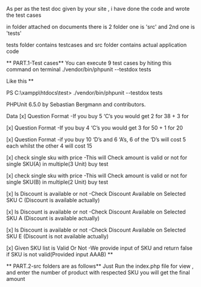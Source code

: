 As per as the test doc given by your site , i have done the code and wrote the test cases

in folder attached on documents there is 2 folder one is 'src' and 2nd one is 'tests'

tests folder contains testcases and src folder contains actual application code

** PART.1-Test cases** You can execute 9 test cases by hiting this command on terminal ./vendor/bin/phpunit --testdox tests

Like this **

PS C:\xampp\htdocs\test> ./vendor/bin/phpunit --testdox tests

PHPUnit 6.5.0 by Sebastian Bergmann and contributors.

Data
 [x] Question Format -If you buy 5 ‘C’s you would get 2 for 38 + 3 for 
 
 [x] Question Format -If you buy 4 ‘C’s you would get 3 for 50 + 1 for 20
 
 [x] Question Format -if you buy 10 ‘D’s and 6 ‘A’s, 6 of the ‘D’s will cost 5 each whilst the other 4 will cost 15
 
 [x] check single sku with price -This will Check amount is valid or not for single SKU(A) in multiple(3 Unit) buy test
 
 [x] check single sku with price -This will Check amount is valid or not for single SKU(B) in multiple(2 Unit) buy test
 
 [x] Is Discount is available or not -Check Discount Available on Selected SKU  C (Discount is  available actually)    
 
 [x] Is Discount is available or not -Check Discount Available on Selected SKU  A (Discount is  available actually)    
 
 [x] Is Discount is available or not -Check Discount Available on Selected SKU  E (Discount is not available actually) 
 
 [x] Given SKU list is Valid Or Not -We provide input of SKU and return false if SKU is not valid(Provided input AAAB) 
 **
 
 



** PART.2-src folders are as follows** Just Run the index.php file for view ,
and enter the number of product with respected SKU you will get the final amount
